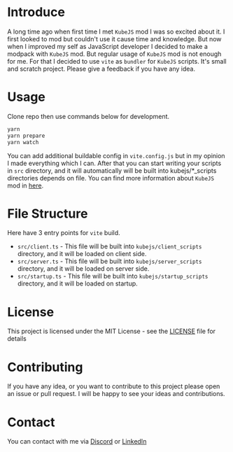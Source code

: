 # Introduce

A long time ago when first time I met `KubeJS` mod I was so excited about it. I first looked to mod but couldn't use it cause time and knowledge. But now when I improved my self as JavaScript developer I decided to make a modpack with `KubeJS` mod. But regular usage of `KubeJS` mod is not enough for me. For that I decided to use `vite` as `bundler` for `KubeJS` scripts. It's small and scratch project. Please give a feedback if you have any idea.

# Usage
Clone repo then use commands below for development.
```bash
yarn
yarn prepare
yarn watch
```

You can add additional buildable config in `vite.config.js` but in my opinion I made everything which I can. After that you can start writing your scripts in `src` directory, and it will automatically will be built into kubejs/*_scripts directories depends on file. You can find more information about `KubeJS` mod in [here](https://kubejs.latvian.dev/).

# File Structure
Here have 3 entry points for `vite` build.
 - `src/client.ts` - This file will be built into `kubejs/client_scripts` directory, and it will be loaded on client side.
 - `src/server.ts` - This file will be built into `kubejs/server_scripts` directory, and it will be loaded on server side.
 - `src/startup.ts` - This file will be built into `kubejs/startup_scripts` directory, and it will be loaded on startup.

# License
This project is licensed under the MIT License - see the [LICENSE](LICENSE) file for details

# Contributing
If you have any idea, or you want to contribute to this project please open an issue or pull request. I will be happy to see your ideas and contributions.

# Contact
You can contact with me via [Discord](https://discordapp.com/users/673855981473628201) or [LinkedIn](https://www.linkedin.com/in/mdrealiyev)
